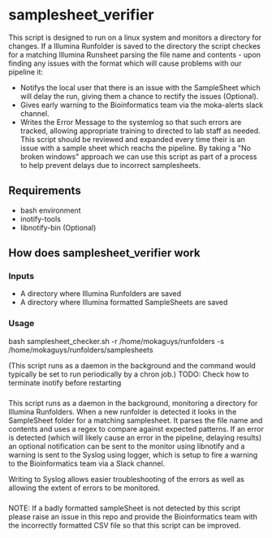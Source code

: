 # samplesheet_verifier

This script is designed to run on a linux system and monitors a directory for changes.  If a Illumina Runfolder is saved to the directory the script checkes for a matching Illumina Runsheet parsing the file name and contents - upon finding any issues with the format which will cause problems with our pipeline it:
* Notifys the local user that there is an issue with the SampleSheet which will delay the run, giving them a chance to rectify the issues (Optional).
* Gives early warning to the Bioinformatics team via the moka-alerts slack channel.
* Writes the Error Message to the systemlog so that such errors are tracked, allowing appropriate training to directed to lab staff as needed.
This script should be reviewed and expanded every time their is an issue with a sample sheet which reachs the pipeline.  By taking a "No broken windows" approach we can use this script as part of a process to help prevent delays due to incorrect samplesheets.

## Requirements
* bash environment
* inotify-tools
* libnotify-bin (Optional)

## How does samplesheet_verifier work
###  Inputs
* A directory where Illumina Runfolders are saved
* A directory where Illumina formatted SampleSheets are saved

### Usage

bash samplesheet_checker.sh -r /home/mokaguys/runfolders -s /home/mokaguys/runfolders/samplesheets

(This script runs as a daemon in the background and the command would typically be set to run periodically by a chron job.) TODO: Check how to terminate inotify before restarting

### 

This script runs as a daemon in the background, monitoring a directory for Illumina Runfolders.  When a new runfolder is detected it looks in the SampleSheet folder for a matching samplesheet.  It parses the file name and contents and uses a regex to compare against expected patterns.  If an error is detected (which will likely cause an error in the pipeline, delaying results) an optional notification can be sent to the monitor using libnotify and a warning is sent to the Syslog using logger, which is setup to fire a warning to the Bioinformatics team via a Slack channel.

Writing to Syslog allows easier troubleshooting of the errors as well as allowing the extent of errors to be monitored.

###

NOTE: If a badly formatted sampleSheet is not detected by this script please raise an issue in this repo and provide the Bioinformatics team with the incorrectly formatted CSV file so that this script can be improved.
